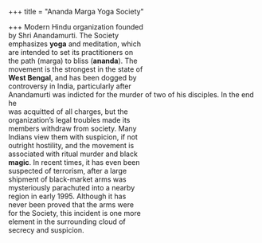 +++
title = "Ananda Marga Yoga Society"

+++
Modern Hindu organization founded  
by Shri Anandamurti. The Society  
emphasizes **yoga** and meditation, which  
are intended to set its practitioners on  
the path (marga) to bliss (**ananda**). The  
movement is the strongest in the state of  
**West Bengal**, and has been dogged by  
controversy in India, particularly after  
Anandamurti was indicted for the murder of two of his disciples. In the end he  
was acquitted of all charges, but the  
organization’s legal troubles made its  
members withdraw from society. Many  
Indians view them with suspicion, if not  
outright hostility, and the movement is  
associated with ritual murder and black  
**magic**. In recent times, it has even been  
suspected of terrorism, after a large  
shipment of black-market arms was  
mysteriously parachuted into a nearby  
region in early 1995. Although it has  
never been proved that the arms were  
for the Society, this incident is one more  
element in the surrounding cloud of  
secrecy and suspicion.